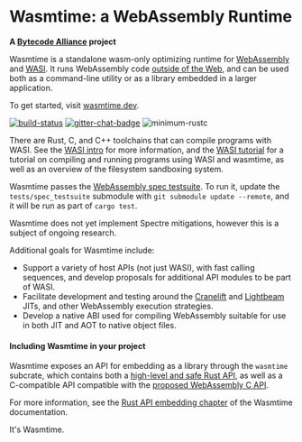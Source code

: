 # Wasmtime: a WebAssembly Runtime

**A [Bytecode Alliance][BA] project**

Wasmtime is a standalone wasm-only optimizing runtime for [WebAssembly] and
[WASI]. It runs WebAssembly code [outside of the Web], and can be used both
as a command-line utility or as a library embedded in a larger application.

To get started, visit [wasmtime.dev](https://wasmtime.dev/).

[BA]: https://bytecodealliance.org/
[WebAssembly]: https://webassembly.org/
[WASI]: https://wasi.dev
[outside of the Web]: https://webassembly.org/docs/non-web/
[build-status]: https://github.com/bytecodealliance/wasmtime/workflows/CI/badge.svg
[github-actions]: https://github.com/bytecodealliance/wasmtime/actions?query=workflow%3ACI
[gitter-chat-badge]: https://badges.gitter.im/CraneStation/CraneStation.svg
[gitter-chat]: https://gitter.im/CraneStation/Lobby
[minimum-rustc]: https://img.shields.io/badge/rustc-1.37+-green.svg

[![build-status]][github-actions]
[![gitter-chat-badge]][gitter-chat]
![minimum-rustc]

There are Rust, C, and C++ toolchains that can compile programs with WASI. See
the [WASI intro][WASI intro] for more information, and the [WASI tutorial][WASI tutorial]
for a tutorial on compiling and running programs using WASI and wasmtime, as
well as an overview of the filesystem sandboxing system.

Wasmtime passes the [WebAssembly spec testsuite]. To run it, update the
`tests/spec_testsuite` submodule with `git submodule update --remote`, and it
will be run as part of `cargo test`.

Wasmtime does not yet implement Spectre mitigations, however this is a subject
of ongoing research.

[WebAssembly spec testsuite]: https://github.com/WebAssembly/testsuite
[CloudABI]: https://cloudabi.org/
[WebAssembly System Interface]: docs/WASI-overview.md
[WASI intro]: docs/WASI-intro.md
[WASI tutorial]: docs/WASI-tutorial.md

Additional goals for Wasmtime include:
 - Support a variety of host APIs (not just WASI), with fast calling sequences,
   and develop proposals for additional API modules to be part of WASI.
 - Facilitate development and testing around the [Cranelift] and [Lightbeam] JITs,
   and other WebAssembly execution strategies.
 - Develop a native ABI used for compiling WebAssembly suitable for use in both
   JIT and AOT to native object files.

[Cranelift]: https://github.com/bytecodealliance/cranelift
[Lightbeam]: https://github.com/bytecodealliance/wasmtime/tree/master/lightbeam

#### Including Wasmtime in your project

Wasmtime exposes an API for embedding as a library through the `wasmtime` subcrate,
which contains both a [high-level and safe Rust API], as well as a C-compatible API
compatible with the [proposed WebAssembly C API].

For more information, see the [Rust API embedding chapter] of the Wasmtime documentation.

[high-level and safe Rust API]: https://docs.rs/wasmtime/
[proposed WebAssembly C API]: https://github.com/WebAssembly/wasm-c-api
[Rust API embedding chapter]: https://bytecodealliance.github.io/wasmtime/embed-rust.html

It's Wasmtime.
